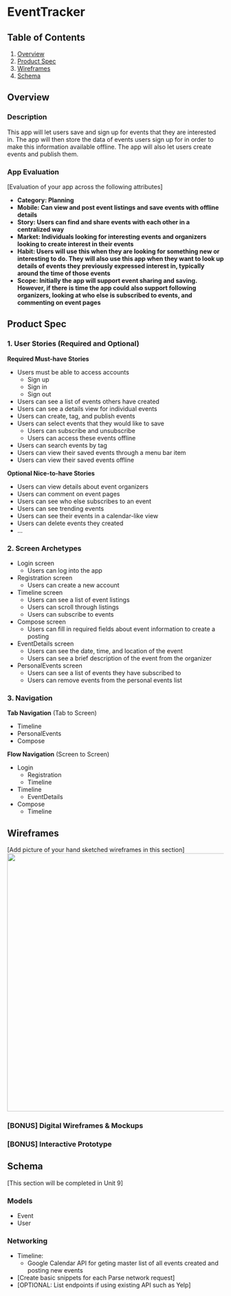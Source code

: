 # EventTracker

## Table of Contents
1. [Overview](#Overview)
1. [Product Spec](#Product-Spec)
1. [Wireframes](#Wireframes)
2. [Schema](#Schema)

## Overview
### Description
This app will let users save and sign up for events that they are interested in. The app will then store the data of events users sign up for in order to make this information available offline. The app will also let users create events and publish them.

### App Evaluation
[Evaluation of your app across the following attributes]
- **Category: Planning**
- **Mobile: Can view and post event listings and save events with offline details**
- **Story: Users can find and share events with each other in a centralized way**
- **Market: Individuals looking for interesting events and organizers looking to create interest in their events**
- **Habit: Users will use this when they are looking for something new or interesting to do. They will also use this app when they want to look up details of events they previously expressed interest in, typically around the time of those events**
- **Scope: Initially the app will support event sharing and saving. However, if there is time the app could also support following organizers, looking at who else is subscribed to events, and commenting on event pages**

## Product Spec

### 1. User Stories (Required and Optional)

**Required Must-have Stories**

* Users must be able to access accounts
    * Sign up
    * Sign in
    * Sign out
* Users can see a list of events others have created
* Users can see a details view for individual events
* Users can create, tag, and publish events
* Users can select events that they would like to save
    * Users can subscribe and unsubscribe
    * Users can access these events offline
* Users can search events by tag
* Users can view their saved events through a menu bar item
* Users can view their saved events offline

**Optional Nice-to-have Stories**

* Users can view details about event organizers
* Users can comment on event pages
* Users can see who else subscribes to an event
* Users can see trending events
* Users can see their events in a calendar-like view
* Users can delete events they created
* ...

### 2. Screen Archetypes

* Login screen
   * Users can log into the app
* Registration screen
    * Users can create a new account
* Timeline screen
   * Users can see a list of event listings
   * Users can scroll through listings
   * Users can subscribe to events
* Compose screen
    * Users can fill in required fields about event information to create a posting
* EventDetails screen
    * Users can see the date, time, and location of the event
    * Users can see a brief description of the event from the organizer
* PersonalEvents screen
    * Users can see a list of events they have subscribed to
    * Users can remove events from the personal events list

### 3. Navigation

**Tab Navigation** (Tab to Screen)

* Timeline
* PersonalEvents
* Compose

**Flow Navigation** (Screen to Screen)

* Login
   * Registration
   * Timeline
* Timeline
   * EventDetails
* Compose
    * Timeline

## Wireframes
[Add picture of your hand sketched wireframes in this section]
<img src="YOUR_WIREFRAME_IMAGE_URL" width=600>

### [BONUS] Digital Wireframes & Mockups

### [BONUS] Interactive Prototype

## Schema 
[This section will be completed in Unit 9]
### Models
- Event
- User
### Networking
- Timeline:
    - Google Calendar API for geting master list of all events created and posting new events
- [Create basic snippets for each Parse network request]
- [OPTIONAL: List endpoints if using existing API such as Yelp]
